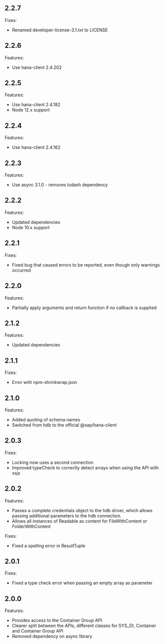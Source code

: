 ## 2.2.7
Fixes:
- Renamed developer-license-3.1.txt to LICENSE

## 2.2.6
Features:
- Use hana-client 2.4.202

## 2.2.5
Features:
- Use hana-client 2.4.182
- Node 12.x support

## 2.2.4
Features:
- Use hana-client 2.4.162

## 2.2.3
Features:
- Use async 3.1.0 - removes lodash dependency

## 2.2.2
Features:
- Updated dependencies
- Node 10.x support

## 2.2.1
Fixes:
- Fixed bug that caused errors to be reported, even though only warnings occurred

## 2.2.0
Features:
- Partially apply arguments and return function if no callback is supplied

## 2.1.2
Features:
- Updated dependencies

## 2.1.1
Fixes:
- Error with npm-shrinkwrap.json

## 2.1.0
Features:
- Added quoting of schema names
- Switched from hdb to the official @sap/hana-client

## 2.0.3
Fixes:
- Locking now uses a second connection
- Improved typeCheck to correctly detect arrays when using the API with xsjs

## 2.0.2
Features:
- Passes a complete credentials object to the hdb driver, which allows passing additional parameters to the hdb connection.
- Allows all instances of Readable as content for FileWithContent or FolderWithContent

Fixes:
- Fixed a spelling error in ResultTuple

## 2.0.1
Fixes:
- Fixed a type check error when passing an empty array as parameter

## 2.0.0
Features:
- Provides access to the Container Group API
- Clearer split between the APIs, different classes for SYS_DI, Container and Container Group API
- Removed dependency on async library
